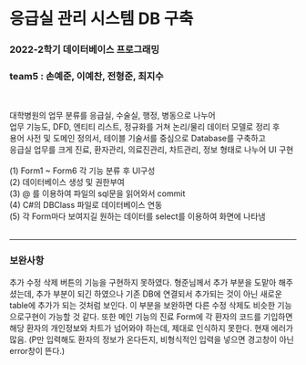 # 응급실 관리 시스템 DB 구축
### 2022-2학기 데이터베이스 프로그래밍
### team5 : 손예준, 이예찬, 전형준, 최지수
</br>

대학병원의 업무 분류를 응급실, 수술실, 행정, 병동으로 나누어 </br>
업무 기능도, DFD, 엔티티 리스트, 정규화를 거쳐 논리/물리 데이터 모델로 정리 후 </br>
용어 사전 및 도메인 정의서, 테이블 기술서를 중심으로 Database를 구축하고</br>
응급실 업무를 크게 진료, 환자관리, 의료진관리, 차트관리, 정보 형태로 나누어 UI 구현
</br>
</br>
(1) Form1 ~ Form6 각 기능 분류 후 UI구성</br>
(2) 데이터베이스 생성 및 권한부여</br>
(3) @ 를 이용하여 파일의 sql문을 읽어와서 commit</br>
(4) C#의 DBClass 파일로 데이터베이스 연동</br>
(5) 각 Form마다 보여지길 원하는 데이터를 select를 이용하여 화면에 나타냄
</br>
</br>

---
### 보완사항
추가 수정 삭제 버튼의 기능을 구현하지 못하였다.
형준님께서 추가 부분을 도맡아 해주셨는데, 추가 부분이 되긴 하였으나 기존 DB에 연결되서 추가되는 것이 아닌 새로운 table에 추가가 되는 것처럼 보인다.
이 부분을 보완하면 다른 수정 삭제도 비슷한 기능으로구현이 가능할 것 같다.
또한 메인 기능의 진료 Form에 각 환자의 코드를 기입하면 해당 환자의 개인정보와 차트가 넘어와야 하는데, 제대로 인식하지 못한다. 현재 에러가 많음. (P만 입력해도 환자의 정보가 온다든지, 비형식적인 입력을 넣으면 경고창이 아닌 error창이 뜬다.)